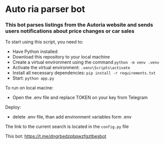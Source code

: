 # Auto ria parser bot


### This bot parses listings from the Autoria website and sends users notifications about price changes or car sales

To start using this script, you need to:
- Have Python installed
- Download this repository to your local machine
- Create a virtual environment using the command ```python -m venv .venv```
- Activate the virtual environment: ```.venv\Scripts\activate```
- Install all necessary dependencies: ```pip install -r requirements.txt```
- Start: ```python app.py```

To run on local macine:
- Open the .env file and replace TOKEN on your key from Telegram

Deploy:
- delete .env file, than add environment variables form .env

The link to the current search is located in the ```config.py``` file

This bot: https://t.me/dngrbedzpbpwzfgztbesbot